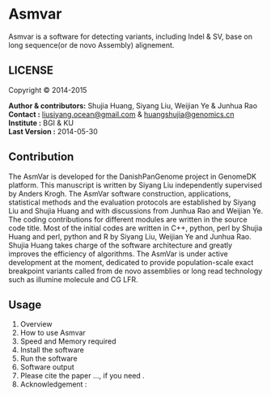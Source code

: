 Asmvar
==========

Asmvar is a software for detecting variants, including Indel & SV, base on long sequence(or de novo Assembly) alignement.

LICENSE 
--------
Copyright &copy; 2014-2015

__Author & contributors:__ Shujia Huang, Siyang Liu, Weijian Ye & Junhua Rao   <br/>
__Contact              :__ liusiyang.ocean@gmail.com & huangshujia@genomics.cn <br/>
__Institute            :__ BGI & KU                                            <br/>
__Last Version         :__ 2014-05-30                                          <br/>

Contribution
------------

The AsmVar is developed for the DanishPanGenome project in GenomeDK platform. This manuscript is written by Siyang Liu independently supervised by Anders Krogh.  The AsmVar software construction, applications, statistical methods and the evaluation protocols are established by Siyang Liu and Shujia Huang and with discussions from Junhua Rao and Weijian Ye.  The coding contributions for different modules are written in the source code title. Most of the initial codes are written in C++, python, perl by Shujia Huang and perl, python and R by Siyang Liu, Weijian Ye and Junhua Rao. Shujia Huang takes charge of the software architecture and greatly improves the efficiency of algorithms. The AsmVar is under active development at the moment, dedicated to provide population-scale exact breakpoint variants called from de novo assemblies or long read technology such as illumine molecule and CG LFR. 

Usage
-----
1. Overview
2. How to use Asmvar
3. Speed and Memory required
4. Install the software
5. Run the software
6. Software output 
7. Please cite the paper ..., if you need .
8. Acknowledgement :

